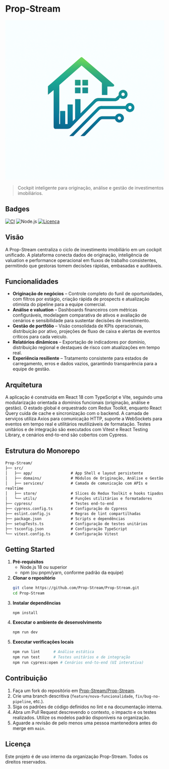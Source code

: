 # Prop-Stream

![Capa da Prop-Stream](./profile/prop-stream-cover.png)


> Cockpit inteligente para originação, análise e gestão de investimentos imobiliários.

## Badges

[![CI](https://img.shields.io/github/actions/workflow/status/Prop-Stream/Prop-Stream/ci.yml?branch=main&label=CI)](https://github.com/Prop-Stream/Prop-Stream/actions/workflows/ci.yml)
![Node.js](https://img.shields.io/badge/node-%3E%3D18.0.0-339933?logo=node.js&logoColor=white)
[![Licença](https://img.shields.io/github/license/Prop-Stream/Prop-Stream)](https://github.com/Prop-Stream/Prop-Stream/blob/main/LICENSE)

## Visão

A Prop-Stream centraliza o ciclo de investimento imobiliário em um cockpit unificado. A plataforma conecta dados de originação, inteligência de valuation e performance operacional em fluxos de trabalho consistentes, permitindo que gestoras tomem decisões rápidas, embasadas e auditáveis.

## Funcionalidades

- **Originação de negócios** – Controle completo do funil de oportunidades, com filtros por estágio, criação rápida de prospects e atualização otimista do pipeline para a equipe comercial.
- **Análise e valuation** – Dashboards financeiros com métricas configuráveis, modelagem comparativa de ativos e avaliação de cenários e sensibilidade para sustentar decisões de investimento.
- **Gestão de portfólio** – Visão consolidada de KPIs operacionais, distribuição por ativo, projeções de fluxo de caixa e alertas de eventos críticos para cada veículo.
- **Relatórios dinâmicos** – Exportação de indicadores por domínio, distribuição regional e destaques de risco com atualizações em tempo real.
- **Experiência resiliente** – Tratamento consistente para estados de carregamento, erros e dados vazios, garantindo transparência para a equipe de gestão.

## Arquitetura

A aplicação é construída em React 18 com TypeScript e Vite, seguindo uma modularização orientada a domínios funcionais (originação, análise e gestão). O estado global é orquestrado com Redux Toolkit, enquanto React Query cuida de cache e sincronização com o backend. A camada de serviços utiliza Axios para comunicação HTTP, suporte a WebSockets para eventos em tempo real e utilitários reutilizáveis de formatação. Testes unitários e de integração são executados com Vitest e React Testing Library, e cenários end-to-end são cobertos com Cypress.

## Estrutura do Monorepo

```
Prop-Stream/
├── src/
│   ├── app/                 # App Shell e layout persistente
│   ├── domains/             # Módulos de Originação, Análise e Gestão
│   ├── services/            # Camada de comunicação com APIs e realtime
│   ├── store/               # Slices do Redux Toolkit e hooks tipados
│   └── utils/               # Funções utilitárias e formatadores
├── cypress/                 # Testes end-to-end
├── cypress.config.ts        # Configuração do Cypress
├── eslint.config.js         # Regras de lint compartilhadas
├── package.json             # Scripts e dependências
├── setupTests.ts            # Configuração de testes unitários
├── tsconfig.json            # Configuração TypeScript
└── vitest.config.ts         # Configuração Vitest
```

## Getting Started

1. **Pré-requisitos**
   - Node.js 18 ou superior
   - npm (ou pnpm/yarn, conforme padrão da equipe)
2. **Clonar o repositório**
   ```bash
   git clone https://github.com/Prop-Stream/Prop-Stream.git
   cd Prop-Stream
   ```
3. **Instalar dependências**
   ```bash
   npm install
   ```
4. **Executar o ambiente de desenvolvimento**
   ```bash
   npm run dev
   ```
5. **Executar verificações locais**
   ```bash
   npm run lint      # Análise estática
   npm run test      # Testes unitários e de integração
   npm run cypress:open # Cenários end-to-end (UI interativa)
   ```

## Contribuição

1. Faça um fork do repositório em [Prop-Stream/Prop-Stream](https://github.com/Prop-Stream/Prop-Stream).
2. Crie uma branch descritiva (`feature/nova-funcionalidade`, `fix/bug-no-pipeline`, etc.).
3. Siga os padrões de código definidos no lint e na documentação interna.
4. Abra um Pull Request descrevendo o contexto, o impacto e os testes realizados. Utilize os modelos padrão disponíveis na organização.
5. Aguarde a revisão de pelo menos uma pessoa mantenedora antes do merge em `main`.

## Licença

Este projeto é de uso interno da organização Prop-Stream. Todos os direitos reservados.
